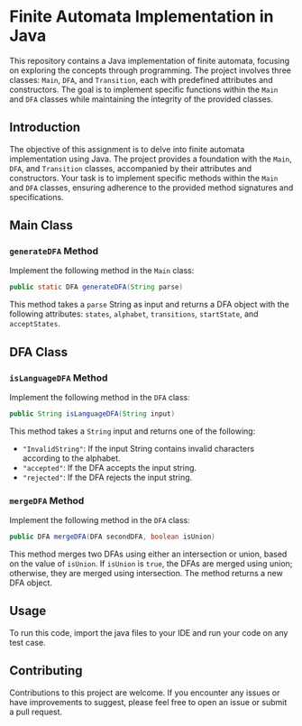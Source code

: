 # Finite Automata Implementation in Java

This repository contains a Java implementation of finite automata, focusing on exploring the concepts through programming. The project involves three classes: `Main`, `DFA`, and `Transition`, each with predefined attributes and constructors. The goal is to implement specific functions within the `Main` and `DFA` classes while maintaining the integrity of the provided classes.

## Introduction
The objective of this assignment is to delve into finite automata implementation using Java. The project provides a foundation with the `Main`, `DFA`, and `Transition` classes, accompanied by their attributes and constructors. Your task is to implement specific methods within the `Main` and `DFA` classes, ensuring adherence to the provided method signatures and specifications.

## Main Class
### `generateDFA` Method
Implement the following method in the `Main` class:
```java
public static DFA generateDFA(String parse)
```
This method takes a `parse` String as input and returns a DFA object with the following attributes: `states`, `alphabet`, `transitions`, `startState`, and `acceptStates`.

## DFA Class
### `isLanguageDFA` Method
Implement the following method in the `DFA` class:
```java
public String isLanguageDFA(String input)
```
This method takes a `String` input and returns one of the following:
- `"InvalidString"`: If the input String contains invalid characters according to the alphabet.
- `"accepted"`: If the DFA accepts the input string.
- `"rejected"`: If the DFA rejects the input string.

### `mergeDFA` Method
Implement the following method in the `DFA` class:
```java
public DFA mergeDFA(DFA secondDFA, boolean isUnion)
```
This method merges two DFAs using either an intersection or union, based on the value of `isUnion`. If `isUnion` is `true`, the DFAs are merged using union; otherwise, they are merged using intersection. The method returns a new DFA object.

## Usage
To run this code, import the java files to your IDE and run your code on any test case.


## Contributing
Contributions to this project are welcome. If you encounter any issues or have improvements to suggest, please feel free to open an issue or submit a pull request.
